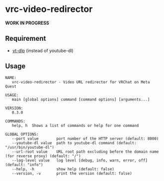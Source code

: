 # vrc-video-redirector

**WORK IN PROGRESS**

## Requirement

- [yt-dlp](https://github.com/yt-dlp/yt-dlp) (instead of youtube-dl)

## Usage

```
NAME:
   vrc-video-redirector - Video URL redirector for VRChat on Meta Quest

USAGE:
   main [global options] command [command options] [arguments...]

VERSION:
   0.3.0

COMMANDS:
   help, h  Shows a list of commands or help for one command

GLOBAL OPTIONS:
   --port value        port number of the HTTP server (default: 8000)
   --youtube-dl value  path to youtube-dl command (default: "/usr/bin/youtube-dl")
   --url-root value    URL root path excluding before the domain name (for reverse proxy) (default: "/")
   --log-level value   log level [debug, info, warn, error, off] (default: "info")
   --help, -h          show help (default: false)
   --version, -v       print the version (default: false)
```
